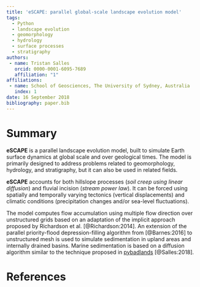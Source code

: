 ```yaml
---
title: 'eSCAPE: parallel global-scale landscape evolution model'
tags:
  - Python
  - landscape evolution
  - geomorphology
  - hydrology
  - surface processes
  - stratigraphy
authors:
 - name: Tristan Salles
   orcid: 0000-0001-6095-7689
   affiliation: "1"
affiliations:
 - name: School of Geosciences, The University of Sydney, Australia
   index: 1
date: 16 September 2018
bibliography: paper.bib
---
```


# Summary

**eSCAPE** is a parallel landscape evolution model, built to simulate Earth surface dynamics at global scale and over geological times. The model is primarily designed to address problems related to geomorphology, hydrology, and stratigraphy, but it can also be used in related fields.

**eSCAPE** accounts for both hillslope processes (_soil creep using linear diffusion_) and fluvial incision (_stream power law_). It can be forced using spatially and temporally varying tectonics (vertical displacements) and climatic conditions (precipitation changes and/or sea-level fluctuations).

The model computes flow accumulation using multiple flow direction over unstructured grids based on an adaptation of the implicit approach proposed by Richardson et al. [@Richardson:2014]. An extension of the parallel priority-flood depression-filling algorithm from [@Barnes:2016] to unstructured mesh is used to simulate sedimentation in upland areas and internally drained basins. Marine sedimentation is based on a diffusion algorithm similar to the technique proposed in [pybadlands](https://github.com/badlands-model/pyBadlands_serial) [@Salles:2018].

# References
